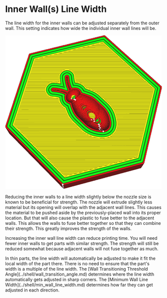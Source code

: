 Inner Wall(s) Line Width
====
The line width for the inner walls can be adjusted separately from the outer wall. This setting indicates how wide the individual inner wall lines will be.

<!--screenshot {
"image_path": "wall_line_width_x.png",
"models": [{"script": "hive.scad"}],
"camera_position": [-31, -31, 147],
"settings": {
    "wall_line_count": 3,
    "wall_line_width_x": 0.8
},
"colours": 64
}-->
![The lines for the inner walls are much wider than the rest](../images/wall_line_width_x.png)

Reducing the inner walls to a line width slightly below the nozzle size is known to be beneficial for strength. The nozzle will extrude slightly less material but its opening will overlap with the adjacent wall lines. This causes the material to be pushed aside by the previously-placed wall into its proper location. But that will also cause the plastic to fuse better to the adjacent walls. This allows the walls to fuse better together so that they can combine their strength. This greatly improves the strength of the walls.

Increasing the inner wall line width can reduce printing time. You will need fewer inner walls to get parts with similar strength. The strength will still be reduced somewhat because adjacent walls will not fuse together as much.

<!--if cura_version>=5.0-->In thin parts, the line width will automatically be adjusted to make it fit the local width of the part there. There is no need to ensure that the part's width is a multiple of the line width. The [Wall Transitioning Threshold Angle](../shell/wall_transition_angle.md) determines where the line width automatically gets adjusted in sharp corners. The [Minimum Wall Line Width](../shell/min_wall_line_width.md) determines how far they can get adjusted in each direction.<!--endif-->

<!--if cura_version<5.0:
Making lines fit
----
When printing thin parts, adjusting the wall line width settings is an important tool to get accurate and strong parts. Cura will only ever draw complete contours, so if a contour doesn't fit a gap will fall into the walls, which greatly compromises the strength and accuracy of the part.

Cura will attempt to fill such gaps between walls if [Fill Gaps Between Walls](../shell/fill_perimeter_gaps.md) is enabled, but that technique is less than ideal for arbitrary shapes and often takes a lot of printing time. When two walls overlap, the [Compensate Wall Overlaps](../shell/travel_compensate_overlapping_walls_enabled.md) feature will reduce the wall line width to make sure that the part is dimensionally accurate, but this incurs flow changes which reduce the quality and strength of the print as well.

For an ideal fit you want the part to be an exact multiple of the wall line width so that the walls fit precisely within the part. If you know how wide your part is, this can easily be done by adjusting the width of the walls. First you see how many contours you want to fit such that the lines still have a reasonable width. Then you can see how much you need to adjust the wall line width to make the lines fit properly. Keep in mind that you can adjust the [Outer Wall Line Width](wall_line_width_0.md) and [Inner Wall Line Width](wall_line_width_x.md) separately. Count carefully how many times each type of wall will be drawn to predict the effect of changing the wall line width.

Fitting wall lines is an important skill for 3D printing that distinguishes expert 3D printer operators from the rest. Some practice is required.-->